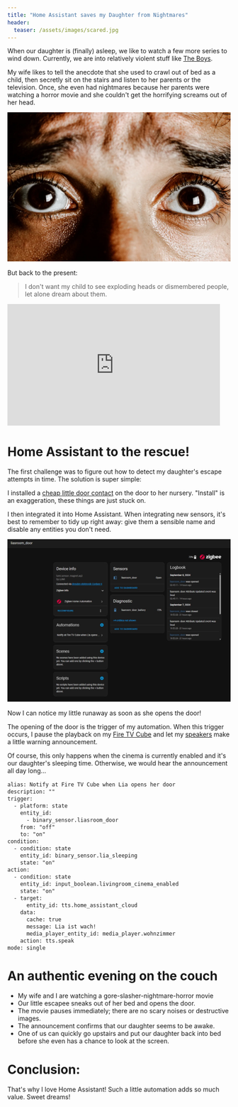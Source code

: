 ```yaml
---
title: "Home Assistant saves my Daughter from Nightmares"
header:
  teaser: /assets/images/scared.jpg
---
```

When our daughter is (finally) asleep, we like to watch a few more series to wind down. Currently, we are into relatively violent stuff like [The Boys](https://amzn.to/3XyVo7U).

My wife likes to tell the anecdote that she used to crawl out of bed as a child, then secretly sit on the stairs and listen to her parents or the television. 
Once, she even had nightmares because her parents were watching a horror movie and she couldn't get the horrifying screams out of her head.

![scared](/assets/images/scared.jpg)

But back to the present:

> I don't want my child to see exploding heads or dismembered people, let alone dream about them. 

<iframe src="https://giphy.com/embed/TKk37hADNFG5iVxE4Y" width="480" height="274" style="" frameBorder="0" class="giphy-embed" allowFullScreen></iframe>

# Home Assistant to the rescue!
The first challenge was to figure out how to detect my daughter's escape attempts in time. The solution is super simple:

I installed a [cheap little door contact](https://amzn.to/3ZfLBF6) on the door to her nursery. "Install" is an exaggeration, these things are just stuck on.

I then integrated it into Home Assistant. When integrating new sensors, it's best to remember to tidy up right away: give them a sensible name and disable any entities you don't need.

![door-sensor](/assets/images/doorsensor.jpg)

Now I can notice my little runaway as soon as she opens the door!

The opening of the door is the trigger of my automation. When this trigger occurs, I pause the playback on my [Fire TV Cube](https://amzn.to/47gcJ99) and let my [speakers](https://amzn.to/3Xeq657) make a little warning announcement. 

Of course, this only happens when the cinema is currently enabled and it's our daughter's sleeping time. Otherwise, we would hear the announcement all day long…

```
alias: Notify at Fire TV Cube when Lia opens her door
description: ""
trigger:
  - platform: state
    entity_id:
      - binary_sensor.liasroom_door
    from: "off"
    to: "on"
condition:
  - condition: state
    entity_id: binary_sensor.lia_sleeping
    state: "on"
action:
  - condition: state
    entity_id: input_boolean.livingroom_cinema_enabled
    state: "on"
  - target:
      entity_id: tts.home_assistant_cloud
    data:
      cache: true
      message: Lia ist wach!
      media_player_entity_id: media_player.wohnzimmer
    action: tts.speak
mode: single
```

# An authentic evening on the couch
* My wife and I are watching a gore-slasher-nightmare-horror movie
* Our little escapee sneaks out of her bed and opens the door. 
* The movie pauses immediately; there are no scary noises or destructive images. 
* The announcement confirms that our daughter seems to be awake. 
* One of us can quickly go upstairs and put our daughter back into bed before she even has a chance to look at the screen.

# Conclusion:
That's why I love Home Assistant! Such a little automation adds so much value. Sweet dreams!